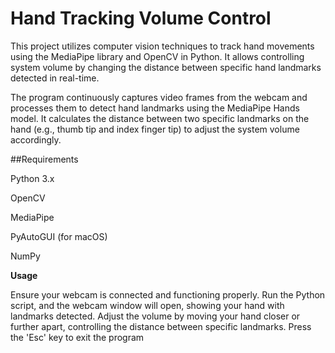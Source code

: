 
# Hand Tracking Volume Control
This project utilizes computer vision techniques to track hand movements using the MediaPipe library and OpenCV in Python. It allows controlling system volume by changing the distance between specific hand landmarks detected in real-time.



The program continuously captures video frames from the webcam and processes them to detect hand landmarks using the MediaPipe Hands model. It calculates the distance between two specific landmarks on the hand (e.g., thumb tip and index finger tip) to adjust the system volume accordingly.



##Requirements

Python 3.x

OpenCV

MediaPipe

PyAutoGUI (for macOS)

NumPy


**Usage**

Ensure your webcam is connected and functioning properly.
Run the Python script, and the webcam window will open, showing your hand with landmarks detected.
Adjust the volume by moving your hand closer or further apart, controlling the distance between specific landmarks.
Press the 'Esc' key to exit the program